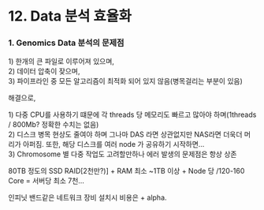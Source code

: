 # 12. Data 분석 효율화

### 1. Genomics Data 분석의 문제점

1\) 한개의 큰 파일로 이루어져 있으며,  
2\) 데이터 압축이 잦으며,  
3\) 파이프라인 중 모든 알고리즘이 최적화 되어 있지 않음\(병목걸리는 부분이 있음\)

해결으로,

1\) 다중 CPU를 사용하기 떄문에 각 threads 당 메모리도 빠르고 많아야 하며\(1threads / 800Mb? 정확한 수치는 없음\)  
2\) 디스크 병목 현상도 줄여야 하며 그나마 DAS 라면 상관없지만 NAS라면 더욱더 머리가 아퍼짐. 또한, 해당 디스크를 여러 node 가 공유하기 시작하면...  
3\) Chromosome 별 다중 작업도 고려할만하나 에러 발생의 문제점은 항상 상존



80TB 정도의 SSD RAID\[2천만?\)\] + RAM 최소 ~1TB 이상 + Node 당 /120-160 Core = 서버당 최소 7천...

인피닛 밴드같은 네트워크 장비 설치시 비용은 + alpha.

